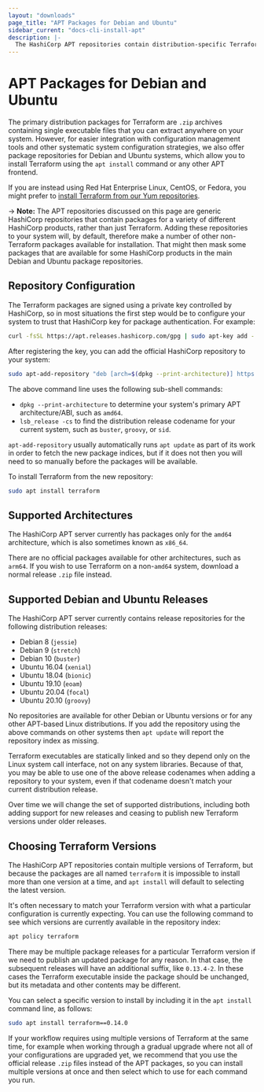 ```yaml
---
layout: "downloads"
page_title: "APT Packages for Debian and Ubuntu"
sidebar_current: "docs-cli-install-apt"
description: |-
  The HashiCorp APT repositories contain distribution-specific Terraform packages for both Debian and Ubuntu systems.
---
```


# APT Packages for Debian and Ubuntu

The primary distribution packages for Terraform are `.zip` archives containing
single executable files that you can extract anywhere on your system. However,
for easier integration with configuration management tools and other systematic
system configuration strategies, we also offer package repositories for
Debian and Ubuntu systems, which allow you to install Terraform using the
`apt install` command or any other APT frontend.

If you are instead using Red Hat Enterprise Linux, CentOS, or Fedora, you
might prefer to [install Terraform from our Yum repositories](yum.html).

-> **Note:** The APT repositories discussed on this page are generic HashiCorp
repositories that contain packages for a variety of different HashiCorp
products, rather than just Terraform. Adding these repositories to your
system will, by default, therefore make a number of other non-Terraform
packages available for installation. That might then mask some packages that
are available for some HashiCorp products in the main Debian and Ubuntu
package repositories.

## Repository Configuration

The Terraform packages are signed using a private key controlled by HashiCorp,
so in most situations the first step would be to configure your system to trust
that HashiCorp key for package authentication. For example:

```bash
curl -fsSL https://apt.releases.hashicorp.com/gpg | sudo apt-key add -
```

After registering the key, you can add the official HashiCorp repository to
your system:

```bash
sudo apt-add-repository "deb [arch=$(dpkg --print-architecture)] https://apt.releases.hashicorp.com $(lsb_release -cs) main"
```

The above command line uses the following sub-shell commands:

* `dpkg --print-architecture` to determine your system's primary APT
  architecture/ABI, such as `amd64`.
* `lsb_release -cs` to find the distribution release codename for your current
  system, such as `buster`, `groovy`, or `sid`.

`apt-add-repository` usually automatically runs `apt update` as part of its
work in order to fetch the new package indices, but if it does not then you
will need to so manually before the packages will be available.

To install Terraform from the new repository:

```bash
sudo apt install terraform
```

## Supported Architectures

The HashiCorp APT server currently has packages only for the `amd64`
architecture, which is also sometimes known as `x86_64`.

There are no official packages available for other architectures, such as
`arm64`. If you wish to use Terraform on a non-`amd64` system, download a
normal release `.zip` file instead.

## Supported Debian and Ubuntu Releases

The HashiCorp APT server currently contains release repositories for the
following distribution releases:

* Debian 8 (`jessie`)
* Debian 9 (`stretch`)
* Debian 10 (`buster`)
* Ubuntu 16.04 (`xenial`)
* Ubuntu 18.04 (`bionic`)
* Ubuntu 19.10 (`eoam`)
* Ubuntu 20.04 (`focal`)
* Ubuntu 20.10 (`groovy`)

No repositories are available for other Debian or Ubuntu versions or for
any other APT-based Linux distributions. If you add the repository using
the above commands on other systems then `apt update` will report the
repository index as missing.

Terraform executables are statically linked and so they depend only on the
Linux system call interface, not on any system libraries. Because of that,
you may be able to use one of the above release codenames when adding a
repository to your system, even if that codename doesn't match your current
distribution release.

Over time we will change the set of supported distributions, including both
adding support for new releases and ceasing to publish new Terraform versions
under older releases.

## Choosing Terraform Versions

The HashiCorp APT repositories contain multiple versions of Terraform, but
because the packages are all named `terraform` it is impossible to install
more than one version at a time, and `apt install` will default to selecting
the latest version.

It's often necessary to match your Terraform version with what a particular
configuration is currently expecting. You can use the following command to
see which versions are currently available in the repository index:

```bash
apt policy terraform
```

There may be multiple package releases for a particular Terraform version if
we need to publish an updated package for any reason. In that case, the
subsequent releases will have an additional suffix, like `0.13.4-2`. In these
cases the Terraform executable inside the package should be unchanged, but its
metadata and other contents may be different.

You can select a specific version to install by including it in the
`apt install` command line, as follows:

```bash
sudo apt install terraform==0.14.0
```

If your workflow requires using multiple versions of Terraform at the same
time, for example when working through a gradual upgrade where not all
of your configurations are upgraded yet, we recommend that you use the
official release `.zip` files instead of the APT packages, so you can install
multiple versions at once and then select which to use for each command you
run.
